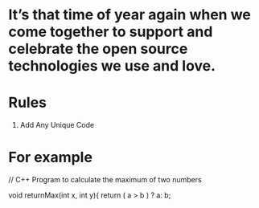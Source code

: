 
# It’s that time of year again when we come together to support and celebrate the open source technologies we use and love.
# Rules
1) Add Any Unique Code




# For example 

// C++ Program to calculate the maximum of two numbers

void returnMax(int x, int y){
    return ( a > b ) ? a: b;
